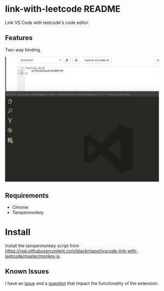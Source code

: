 # link-with-leetcode README

Link VS Code with leetcode's code editor.

## Features

Two-way binding.

![feature X](https://raw.githubusercontent.com/blackmiaool/vscode-link-with-leetcode/master/output.gif)


## Requirements

* Chrome
* Tampermonkey

# Install

Install the tampermonkey script from https://raw.githubusercontent.com/blackmiaool/vscode-link-with-leetcode/master/monkey.js.

## Known Issues

I have an [issue](https://github.com/Microsoft/vscode/issues/29373) and a [question](https://stackoverflow.com/questions/44733028/how-to-close-textdocument-in-vs-code) that impact the functionality of the extension.




